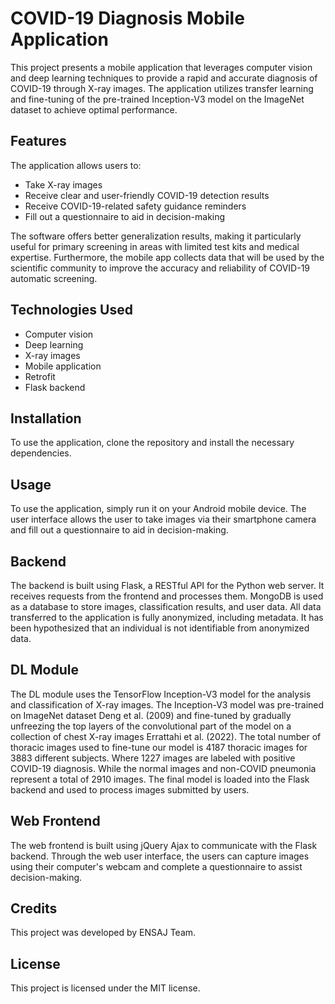 # COVID-19 Diagnosis Mobile Application

This project presents a mobile application that leverages computer vision and deep learning techniques to provide a rapid and accurate diagnosis of COVID-19 through X-ray images. The application utilizes transfer learning and fine-tuning of the pre-trained Inception-V3 model on the ImageNet dataset to achieve optimal performance.

## Features

The application allows users to:
- Take X-ray images
- Receive clear and user-friendly COVID-19 detection results
- Receive COVID-19-related safety guidance reminders
- Fill out a questionnaire to aid in decision-making

The software offers better generalization results, making it particularly useful for primary screening in areas with limited test kits and medical expertise. Furthermore, the mobile app collects data that will be used by the scientific community to improve the accuracy and reliability of COVID-19 automatic screening.

## Technologies Used

- Computer vision
- Deep learning
- X-ray images
- Mobile application
- Retrofit
- Flask backend

## Installation

To use the application, clone the repository and install the necessary dependencies.

## Usage

To use the application, simply run it on your Android mobile device. The user interface allows the user to take images via their smartphone camera and fill out a questionnaire to aid in decision-making.

## Backend

The backend is built using Flask, a RESTful API for the Python web server. It receives requests from the frontend and processes them. MongoDB is used as a database to store images, classification results, and user data. All data transferred to the application is fully anonymized, including metadata. It has been hypothesized that an individual is not identifiable from anonymized data.

## DL Module

The DL module uses the TensorFlow Inception-V3 model for the analysis and classification of X-ray images. The Inception-V3 model was pre-trained on ImageNet dataset Deng et al. (2009) and fine-tuned by gradually unfreezing the top layers of the convolutional part of the model on a collection of chest X-ray images Errattahi et al. (2022). The total number of thoracic images used to fine-tune our model is 4187 thoracic images for 3883 different subjects. Where 1227 images are labeled with positive COVID-19 diagnosis. While the normal images and non-COVID pneumonia represent a total of 2910 images. The final model is loaded into the Flask backend and used to process images submitted by users.

## Web Frontend

The web frontend is built using jQuery Ajax to communicate with the Flask backend. Through the web user interface, the users can capture images using their computer's webcam and complete a questionnaire to assist decision-making.

## Credits

This project was developed by ENSAJ Team.

## License

This project is licensed under the MIT license.
